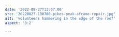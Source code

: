 ```yaml
---
date: '2022-08-27T13:07:00'
src: '20220827-130700-pikes-peak-aframe-repair.jpg'
alt: 'volunteers hammering in the edge of the roof'
aspect: '3:2'

---
```

